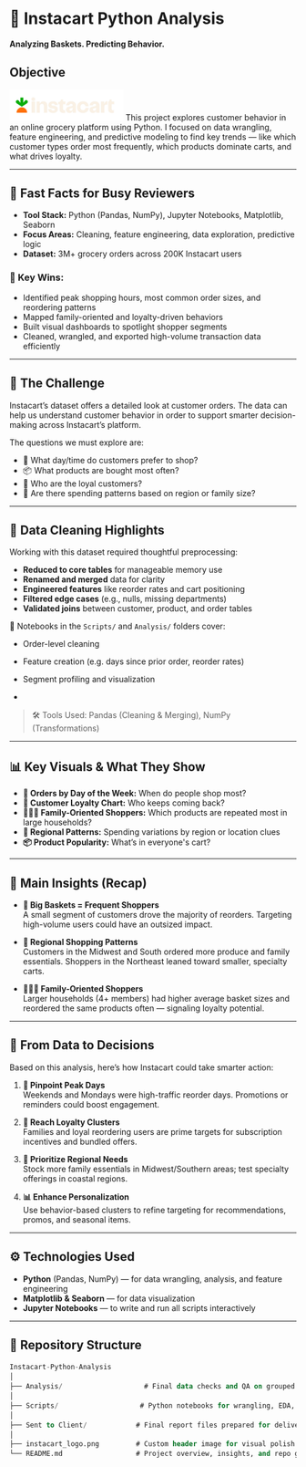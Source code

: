 # 🛒 Instacart Python Analysis

**Analyzing Baskets. Predicting Behavior.**

## Objective
<img src="instacart_logo.png" alt="Instacart Logo" width="200">
This project explores customer behavior in an online grocery platform using Python. I focused on data wrangling, feature engineering, and predictive modeling to find key trends — like which customer types order most frequently, which products dominate carts, and what drives loyalty.

---

## 🚀 Fast Facts for Busy Reviewers

- **Tool Stack:** Python (Pandas, NumPy), Jupyter Notebooks, Matplotlib, Seaborn  
- **Focus Areas:** Cleaning, feature engineering, data exploration, predictive logic  
- **Dataset:** 3M+ grocery orders across 200K Instacart users  

### 🔑 Key Wins:
- Identified peak shopping hours, most common order sizes, and reordering patterns  
- Mapped family-oriented and loyalty-driven behaviors  
- Built visual dashboards to spotlight shopper segments  
- Cleaned, wrangled, and exported high-volume transaction data efficiently

---

## 🎯 The Challenge

Instacart’s dataset offers a detailed look at customer orders. The data can help us understand customer behavior in order to support smarter decision-making across Instacart’s platform.

The questions we must explore are:
- 🛒 What day/time do customers prefer to shop?
- 📦 What products are bought most often?
- 🔁 Who are the loyal customers?
- 🧺 Are there spending patterns based on region or family size?

---

## 🧼 Data Cleaning Highlights

Working with this dataset required thoughtful preprocessing:
- **Reduced to core tables** for manageable memory use  
- **Renamed and merged** data for clarity  
- **Engineered features** like reorder rates and cart positioning  
- **Filtered edge cases** (e.g., nulls, missing departments)  
- **Validated joins** between customer, product, and order tables  

📁 Notebooks in the `Scripts/` and `Analysis/` folders cover:
- Order-level cleaning  
- Feature creation (e.g. days since prior order, reorder rates)  
- Segment profiling and visualization

- 
> 🛠️ Tools Used: Pandas (Cleaning & Merging), NumPy (Transformations)

---

## 📊 Key Visuals & What They Show

- **📅 Orders by Day of the Week:** When do people shop most?
- **🧃 Customer Loyalty Chart:** Who keeps coming back?
- **👨‍👩‍👧 Family-Oriented Shoppers:** Which products are repeated most in large households?
- **📍 Regional Patterns:** Spending variations by region or location clues  
- **📦 Product Popularity:** What’s in everyone's cart?

---

## 🧠 Main Insights (Recap)

- **🧺 Big Baskets = Frequent Shoppers**  
  A small segment of customers drove the majority of reorders. Targeting high-volume users could have an outsized impact.

- **📍 Regional Shopping Patterns**  
  Customers in the Midwest and South ordered more produce and family essentials. Shoppers in the Northeast leaned toward smaller, specialty carts.

- **👨‍👩‍👧 Family-Oriented Shoppers**  
  Larger households (4+ members) had higher average basket sizes and reordered the same products often — signaling loyalty potential.

---

## 💼 From Data to Decisions

Based on this analysis, here’s how Instacart could take smarter action:

1. **🎯 Pinpoint Peak Days**  
  Weekends and Mondays were high-traffic reorder days. Promotions or reminders could boost engagement.

2. **🧃 Reach Loyalty Clusters**  
  Families and loyal reordering users are prime targets for subscription incentives and bundled offers.

3. **📍 Prioritize Regional Needs**  
  Stock more family essentials in Midwest/Southern areas; test specialty offerings in coastal regions.

4. **📊 Enhance Personalization**  
  Use behavior-based clusters to refine targeting for recommendations, promos, and seasonal items.

---

## ⚙️ Technologies Used

- **Python** (Pandas, NumPy) — for data wrangling, analysis, and feature engineering  
- **Matplotlib & Seaborn** — for data visualization  
- **Jupyter Notebooks** — to write and run all scripts interactively 

---

## 📁 Repository Structure

```sql
Instacart-Python-Analysis
│
├── Analysis/                    # Final data checks and QA on grouped results
│
├── Scripts/                    # Python notebooks for wrangling, EDA, visuals
│
├── Sent to Client/            # Final report files prepared for delivery
│
├── instacart_logo.png         # Custom header image for visual polish
└── README.md                  # Project overview, insights, and repo guide
```
